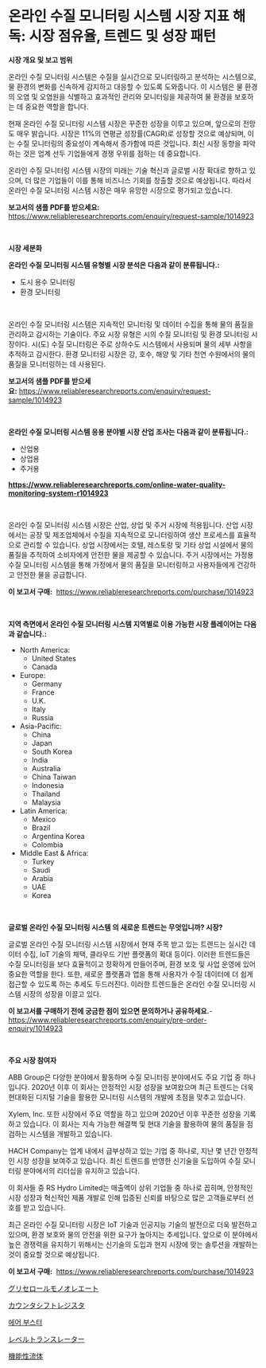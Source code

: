 <p><h1>온라인 수질 모니터링 시스템 시장 지표 해독: 시장 점유율, 트렌드 및 성장 패턴</h1></p><p><strong>시장 개요 및 보고 범위</strong></p>
<p><p>온라인 수질 모니터링 시스템은 수질을 실시간으로 모니터링하고 분석하는 시스템으로, 물 환경의 변화를 신속하게 감지하고 대응할 수 있도록 도와줍니다. 이 시스템은 물 환경의 오염 및 오염원을 식별하고 효과적인 관리와 모니터링을 제공하여 물 환경을 보호하는 데 중요한 역할을 합니다.</p><p>현재 온라인 수질 모니터링 시스템 시장은 꾸준한 성장을 이루고 있으며, 앞으로의 전망도 매우 밝습니다. 시장은 11%의 연평균 성장률(CAGR)로 성장할 것으로 예상되며, 이는 수질 모니터링의 중요성이 계속해서 증가함에 따른 것입니다. 최신 시장 동향을 파악하는 것은 업계 선두 기업들에게 경쟁 우위를 점하는 데 중요합니다.</p><p>온라인 수질 모니터링 시스템 시장의 미래는 기술 혁신과 글로벌 시장 확대로 향하고 있으며, 더 많은 기업들이 이를 통해 비즈니스 기회를 창출할 것으로 예상됩니다. 따라서 온라인 수질 모니터링 시스템 시장은 매우 유망한 시장으로 평가되고 있습니다.</p></p>
<p><strong>보고서의 샘플 PDF를 받으세요:</strong> <a href="https://www.reliableresearchreports.com/enquiry/request-sample/1014923">https://www.reliableresearchreports.com/enquiry/request-sample/1014923</a></p>
<p>&nbsp;</p>
<p><strong>시장 세분화</strong></p>
<p><strong>온라인 수질 모니터링 시스템 유형별 시장 분석은 다음과 같이 분류됩니다.:</strong></p>
<p><ul><li>도시 용수 모니터링</li><li>환경 모니터링</li></ul></p>
<p>&nbsp;</p>
<p><p>온라인 수질 모니터링 시스템은 지속적인 모니터링 및 데이터 수집을 통해 물의 품질을 관리하고 감시하는 기술이다. 주요 시장 유형은 시의 수질 모니터링 및 환경 모니터링 시장이다. 시(도) 수질 모니터링은 주로 상하수도 시스템에서 사용되며 물의 세부 사항을 추적하고 감시한다. 환경 모니터링 시장은 강, 호수, 해양 및 기타 천연 수원에서의 물의 품질을 모니터링하는 데 사용된다.</p></p>
<p><strong>보고서의 샘플 PDF를 받으세요:</strong>&nbsp;<a href="https://www.reliableresearchreports.com/enquiry/request-sample/1014923">https://www.reliableresearchreports.com/enquiry/request-sample/1014923</a></p>
<p>&nbsp;</p>
<p><strong> 온라인 수질 모니터링 시스템 응용 분야별 시장 산업 조사는 다음과 같이 분류됩니다.:</strong></p>
<p><ul><li>산업용</li><li>상업용</li><li>주거용</li></ul></p>
<p><strong><a href="https://www.reliableresearchreports.com/online-water-quality-monitoring-system-r1014923">https://www.reliableresearchreports.com/online-water-quality-monitoring-system-r1014923</a></strong></p>
<p>&nbsp;</p>
<p><p>온라인 수질 모니터링 시스템 시장은 산업, 상업 및 주거 시장에 적용됩니다. 산업 시장에서는 공장 및 제조업체에서 수질을 지속적으로 모니터링하여 생산 프로세스를 효율적으로 관리할 수 있습니다. 상업 시장에서는 호텔, 레스토랑 및 기타 상업 시설에서 물의 품질을 추적하여 소비자에게 안전한 물을 제공할 수 있습니다. 주거 시장에서는 가정용 수질 모니터링 시스템을 통해 가정에서 물의 품질을 모니터링하고 사용자들에게 건강하고 안전한 물을 공급합니다.</p></p>
<p><strong>이 보고서 구매:</strong>&nbsp; <a href="https://www.reliableresearchreports.com/purchase/1014923">https://www.reliableresearchreports.com/purchase/1014923</a></p>
<p>&nbsp;</p>
<p><strong>지역 측면에서 온라인 수질 모니터링 시스템 지역별로 이용 가능한 시장 플레이어는 다음과 같습니다.:</strong></p>
<p><ul>
    <li>
        North America:
        <ul>
            <li>United States</li>
            <li>Canada</li>
        </ul>
    </li>
    <li>
        Europe:
        <ul>
            <li>Germany</li>
            <li>France</li>
            <li>U.K.</li>
            <li>Italy</li>
            <li>Russia</li>
        </ul>
    </li>
    <li>
        Asia-Pacific:
        <ul>
            <li>China</li>
            <li>Japan</li>
            <li>South Korea</li>
            <li>India</li>
            <li>Australia</li>
            <li>China Taiwan</li>
            <li>Indonesia</li>
            <li>Thailand</li>
            <li>Malaysia</li>
        </ul>
    </li>
    <li>
        Latin America:
        <ul>
            <li>Mexico</li>
            <li>Brazil</li>
            <li>Argentina Korea</li>
            <li>Colombia</li>
        </ul>
    </li>
    <li>
        Middle East & Africa:
        <ul>
            <li>Turkey</li>
            <li>Saudi</li>
            <li>Arabia</li>
            <li>UAE</li>
            <li>Korea</li>
        </ul>
    </li>
    </ul></p>
<p>&nbsp;</p>
<p><strong>글로벌 온라인 수질 모니터링 시스템 의 새로운 트렌드는 무엇입니까? 시장?</strong></p>
<p><p>글로벌 온라인 수질 모니터링 시스템 시장에서 현재 주목 받고 있는 트렌드는 실시간 데이터 수집, IoT 기술의 채택, 클라우드 기반 플랫폼의 확대 등이다. 이러한 트렌드들은 수질 모니터링을 보다 효율적이고 정확하게 만들어주며, 환경 보호 및 사업 운영에 있어 중요한 역할을 한다. 또한, 새로운 플랫폼과 앱을 통해 사용자가 수질 데이터에 더 쉽게 접근할 수 있도록 하는 추세도 두드러진다. 이러한 트렌드들은 온라인 수질 모니터링 시스템 시장의 성장을 이끌고 있다.</p></p>
<p><strong>이 보고서를 구매하기 전에 궁금한 점이 있으면 문의하거나 공유하세요.</strong>- <a href="https://www.reliableresearchreports.com/enquiry/pre-order-enquiry/1014923">https://www.reliableresearchreports.com/enquiry/pre-order-enquiry/1014923</a></p>
<p>&nbsp;</p>
<p><strong>주요 시장 참여자</strong></p>
<p><p>ABB Group은 다양한 분야에서 활동하며 수질 모니터링 분야에서도 주요 기업 중 하나입니다. 2020년 이후 이 회사는 안정적인 시장 성장을 보여왔으며 최근 트렌드는 더욱 현대화된 디지털 기술을 활용한 모니터링 시스템의 개발에 초점을 맞추고 있습니다.</p><p>Xylem, Inc. 또한 시장에서 주요 역할을 하고 있으며 2020년 이후 꾸준한 성장을 기록하고 있습니다. 이 회사는 지속 가능한 해결책 및 현대 기술을 활용하여 물의 품질을 점검하는 시스템을 개발하고 있습니다. </p><p>HACH Company는 업계 내에서 급부상하고 있는 기업 중 하나로, 지난 몇 년간 안정적인 시장 성장을 보여주고 있습니다. 최신 트렌드를 반영한 신기술을 도입하여 수질 모니터링 분야에서의 리더십을 유지하고 있습니다.</p><p>이 회사들 중 RS Hydro Limited는 매출액이 상위 기업들 중 하나로 꼽히며, 안정적인 시장 성장과 혁신적인 제품 개발로 인해 입증된 신뢰를 바탕으로 많은 고객들로부터 선호를 받고 있습니다.</p><p>최근 온라인 수질 모니터링 시장은 IoT 기술과 인공지능 기술의 발전으로 더욱 발전하고 있으며, 환경 보호와 물의 안전을 위한 요구가 높아지는 추세입니다. 앞으로 이 분야에서 높은 경쟁력을 유지하기 위해서는 신기술의 도입과 현지 시장에 맞는 솔루션을 개발하는 것이 중요할 것으로 예상됩니다.</p></p>
<p><strong>이 보고서 구매:</strong>&nbsp;&nbsp;<a href="https://www.reliableresearchreports.com/purchase/1014923">https://www.reliableresearchreports.com/purchase/1014923</a></p>
<p><p><a href="https://medium.com/@camilcosta76856/%E3%82%B0%E3%83%AA%E3%82%BB%E3%83%AA%E3%83%B3%E3%83%A2%E3%83%8E%E3%82%AA%E3%83%AC%E3%83%BC%E3%83%88%E5%B8%82%E5%A0%B4%E3%81%AE%E8%A6%8F%E6%A8%A1%E3%81%A8%E5%B8%82%E5%A0%B4%E5%8B%95%E5%90%91-%E5%AE%8C%E5%85%A8%E3%81%AA%E7%94%A3%E6%A5%AD%E6%A6%82%E8%A6%81-2024%E5%B9%B4%E3%81%8B%E3%82%892031%E5%B9%B4-f3661869136f">グリセロールモノオレエート</a></p><p><a href="https://github.com/marbadji/Market-Research-Report-List-1/blob/main/268838021500.md">カウンタシフトレジスタ</a></p><p><a href="https://medium.com/@angelardelean202220221/2024%EB%85%84%EB%B6%80%ED%84%B0-2031%EB%85%84%EA%B9%8C%EC%A7%80%EC%9D%98-%EA%B8%B0%EA%B0%84%EC%9D%84-%EC%9C%84%ED%95%9C-%EA%B3%B5%EA%B8%B0-%EB%B6%80%EC%8A%A4%ED%84%B0-%EC%8B%9C%EC%9E%A5-%EB%B6%84%EC%84%9D-%EB%B0%8F-%ED%81%AC%EA%B8%B0-%EC%A0%84%EB%A7%9D-2df3ea007017">에어 부스터</a></p><p><a href="https://github.com/KaydenJohns1964/Market-Research-Report-List-1/blob/main/417064221501.md">レベルトランスレーター</a></p><p><a href="https://medium.com/@rockcod61/%E6%A9%9F%E8%83%BD%E6%80%A7%E3%83%95%E3%83%AB%E3%82%A4%E3%83%89%E5%B8%82%E5%A0%B4-%E6%88%90%E5%8A%9F%E3%81%97%E3%81%9F%E3%83%93%E3%82%B8%E3%83%8D%E3%82%B9%E6%88%A6%E7%95%A5%E3%81%AE%E9%8D%B52031%E5%B9%B4%E3%81%BE%E3%81%A7%E3%81%AE%E4%BA%88%E6%B8%AC-88f70029772e">機能性流体</a></p></p>